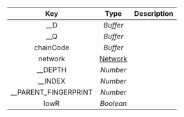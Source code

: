 |         Key          |           Type            | Description |
| :------------------: | :-----------------------: | :---------: |
|         __D          |         *Buffer*          |             |
|         __Q          |         *Buffer*          |             |
|      chainCode       |         *Buffer*          |             |
|       network        | [Network](/docs/dev-resources/documentation/javascript-sdk-ref/types#network) |             |
|       __DEPTH        |         *Number*          |             |
|       __INDEX        |         *Number*          |             |
| __PARENT_FINGERPRINT |         *Number*          |             |
|         lowR         |         *Boolean*         |             |
